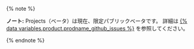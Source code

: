{% note %}

**ノート:** Projects（ベータ）は現在、限定パブリックベータです。 詳細は [{% data variables.product.prodname_github_issues %}](https://github.com/features/issues) を参照してください。

{% endnote %}
